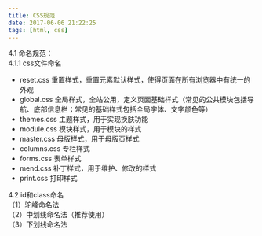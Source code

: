 ```yaml
---
title: CSS规范
date: 2017-06-06 21:22:25
tags: [html, css]
---
```


4.1 命名规范：  
4.1.1 css文件命名  

* reset.css  重置样式，重置元素默认样式，使得页面在所有浏览器中有统一的外观
* global.css 全局样式，全站公用，定义页面基础样式（常见的公共模块包括导航、底部信息栏；常见的基础样式包括全局字体、文字颜色等）
* themes.css 主题样式，用于实现换肤功能
* module.css 模块样式，用于模块的样式
* master.css 母版样式，用于母版页样式
* columns.css 专栏样式
* forms.css 表单样式
* mend.css 补丁样式，用于维护、修改的样式
* print.css 打印样式  

4.2 id和class命名  
（1）驼峰命名法  
（2）中划线命名法（推荐使用）  
（3）下划线命名法  